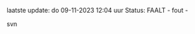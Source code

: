 laatste update: 
do 09-11-2023 12:04   uur 
Status: FAALT - fout - 
<div class="service R">svn</div>